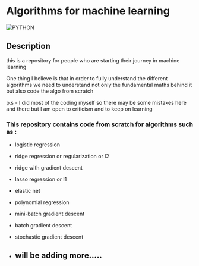 # Algorithms for machine learning 

![PYTHON](https://github.com/dame-cell/100daysofml/assets/122996026/295df7c7-387e-4d0a-8d09-d383ebda0323)

## Description 

this is a repository for people who are starting  their journey in machine learning 

One thing   I believe is that in order to fully understand the different algorithms we need to understand not only the fundamental  maths behind it but also code the algo from scratch  

p.s -  I did most of the coding myself so there may be some mistakes here and there but I am open to criticism  and to keep on learning 

### This repository contains code from scratch  for algorithms such as   :

* logistic regression 
* ridge regression or regularization or l2 
* ridge with gradient descent
* lasso regression or l1
* elastic net
* polynomial regression
* mini-batch  gradient descent
* batch gradient descent
* stochastic gradient descent

* ## will be adding more.....


  

